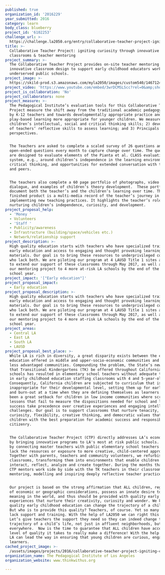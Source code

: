 ```yaml
---
published: true
organization_id: '2016229'
year_submitted: 2016
category: learn
body_class: blueberry
project_id: '6102253'
challenge_url: >-
  https://challenge.la2050.org/entry/collaborative-teacher-project-igniting-curiosity-through-innovative-classrooms-teacher-mentoring
title: >-
  Collaborative Teacher Project: igniting curiosity through innovative
  classrooms & teacher mentoring
project_summary: >-
  The Collaborative Teacher Project provides on-site teacher mentoring and
  innovative classroom design to support early childhood educators working in
  underserved public schools.
project_image: >-
  https://skild-prod.s3.amazonaws.com/myla2050/images/custom540/1467124065741-team91.jpg
project_video: 'https://www.youtube.com/embed/3wrDCMSLScc?rel=0&amp;showinfo=0'
project_is_collaboration: 'No'
project_collaborators: none
project_measure: >-
  The Pedagogical Institute’s evaluation tools for this Collaborative Teacher
  Project measure the shift away from the traditional academic pedagogy used now
  by K-12 teachers and towards developmentally appropriate practice and
  play-based learning more appropriate for younger children. We measure: 1)
  children’s intellectual, social and critical thinking skills; 2) development
  of teachers’ reflective skills to assess learning; and 3) Principals’
  perspectives.


  The Teachers are asked to complete a scaled survey of 26 questions and 3
  open-ended questions every month to capture change over time. The questions
  are designed to evaluate elements of the Pianta et al. CLASS evaluation
  system, e.g., around children’s independence in the learning environment,
  critical thinking, and opportunities for extended conversation with teacher
  and peers. 


  The teachers also complete a 60 page portfolio of photographs, video footage,
  dialogue, and examples of children’s theory development.  These portfolios
  document both the teacher’s and the children’s learning over time. The
  finished product is a multi-media record of the teacher’s journey in
  implementing new teaching practices. It highlights the teacher’s role in
  nurturing children’s independence, curiosity, and development.
project_proposal_help:
  - 'Money '
  - Volunteers
  - 'Staff '
  - Publicity/awareness
  - Infrastructure (building/space/vehicles etc.)
  - Network/relationship support
project_description: >-
  High quality education starts with teachers who have specialized training in
  early education and access to engaging and thought provoking learning
  materials. Our goal is to bring these resources to underprivileged communities
  who lack both. We are piloting our program at 4 LAUSD Title 1 sites and hope
  to extend our support of these classrooms through May 2017, as well as expand
  our mentoring project to 4 more at-risk LA schools by the end of the 2017-18
  school year.
project_impact: '["Early education"]'
project_proposal_impact:
  - Early education
project_proposal_description: >-
  High quality education starts with teachers who have specialized training in
  early education and access to engaging and thought provoking learning
  materials. Our goal is to bring these resources to underprivileged communities
  who lack both. We are piloting our program at 4 LAUSD Title 1 sites and hope
  to extend our support of these classrooms through May 2017, as well as expand
  our mentoring project to 4 more at-risk LA schools by the end of the 2017-18
  school year.
project_areas:
  - Central LA
  - East LA
  - South LA
  - LAUSD
project_proposal_best_place: >-
  While LA is rich in diversity, a great disparity exists between the early
  education offered in middle and upper-socio-economic communities and those in
  less advantaged communities. Compounding the problem, the State’s new mandate
  that Transitional Kindergartens (TK) be offered throughout California’s public
  schools has resulted in elementary school teachers without adequate training
  in early childhood education staffing classrooms with 4 and 5-year-olds.
  Consequently, California children are subjected to curriculum that is
  inappropriate for their developmental level, setting them up for early failure
  and burn-out at a time when they are defining themselves as learners. This has
  been a great setback for children in low income communities where scripted
  lessons that fail to measure the dispositions needed for school and life
  success take precedence over creative experiences and engaging intellectual
  challenges. Our goal is to support classrooms that nurture tenacity,
  curiosity, flexibility, creative thinking, and democratic values that provide
  children with the best preparation for academic success and responsible
  citizenry. 


  The Collaborative Teacher Project (CTP) directly addresses LA’s economic gap
  by bringing innovative programs to LA's most at risk public schools. We begin
  by connecting master teachers with public elementary school teachers who often
  lack the resources or exposure to more creative, child-centered approaches.
  Together with parents, teachers and community volunteers, we refurbish the TK
  classrooms, transforming them into environments that enable children to
  interact, reflect, analyze and create together. During the months that follow,
  CTP mentors work side by side with the TK teachers in their classrooms – 
  mentoring, modelling and inspiring deeply reflective teacher practices.


  Our project is based on the strong affirmation that ALL children, regardless
  of economic or geographic considerations, possess an innate desire to make
  meaning in the world, and thus should be provided with quality early learning
  experiences that nurture their creativity, curiosity and wonder. We know that
  quality early childhood education can change the trajectory of a child's life.
  But who is to provide this quality? Teachers, of course. Yet so many teachers
  lack support and training. With the help of LA2050 we can right this wrong.
  Let’s give teachers the support they need so they can indeed change the
  trajectory of a child’s life, not just in affluent neighborhoods, but
  everywhere.  Now is the time to guarantee that ALL children have access to the
  level of quality it takes to really make a difference! With the help of 2050,
  LA can lead the way in ensuring that young children are curious, engaged
  learners.
cached_project_image: >-
  /assets/images/projects/2016/collaborative-teacher-project-igniting-curiosity-through-innovative-classrooms-teacher-mentoring/skild-prod.s3.amazonaws.com/myla2050/images/custom540/1467124065741-team91.jpg
organization_name: The Pedagogical Institute of Los Angeles
organization_website: www.thinkwithus.org

---
```

